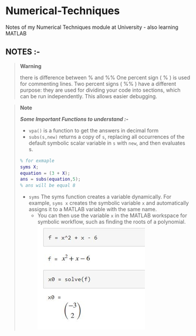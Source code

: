 # Numerical-Techniques
Notes of my Numerical Techniques module at University - also learning MATLAB


## NOTES :-
> **Warning**
>
> there is difference between % and %% 
> One percent sign ( % ) is used for commenting lines. Two percent signs ( %% ) have a different purpose: they are used for dividing your code into sections, which can be run independently. This allows easier debugging.

> **Note**
>
> ***Some Important Functions to understand :-***
>
> - `vpa()` is a function to get the answers in decimal form
> - `subs(s,new)` returns a copy of `s`, replacing all occurrences of the default symbolic scalar variable in `s` with `new`, and then evaluates s.
> ```matlab
> % for exmaple
> syms X;
> equation = (3 + X);
> ans = subs(equation,5);
> % ans will be equal 8
> ```
> - `syms` The syms function creates a variable dynamically. For example, `syms x` creates the symbolic variable `x` and automatically assigns it to a MATLAB variable with the same name.
>   - You can then use the variable `x` in the MATLAB workspace for symbolic workflow, such as finding the roots of a polynomial.
>     ![Example](images/solveExample.JPG)
